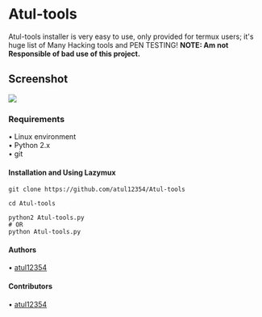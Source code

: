 # Atul-tools
  Atul-tools installer is very easy to use, only provided for termux users; it's huge list of Many Hacking tools and PEN TESTING!
**NOTE: Am not Responsible of bad use of this project.**

## Screenshot
<img src="core/Atul-tools2.png">

### Requirements
• Linux environment<br>
• Python 2.x<br>
• git<br>

#### Installation and Using Lazymux
```shell
git clone https://github.com/atul12354/Atul-tools
 
cd Atul-tools

python2 Atul-tools.py
# OR
python Atul-tools.py
```

#### Authors
• [atul12354](https://github.com/atul12354)

#### Contributors
• [atul12354](https://github.com/atul12354)
